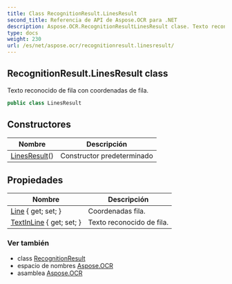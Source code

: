 ```yaml
---
title: Class RecognitionResult.LinesResult
second_title: Referencia de API de Aspose.OCR para .NET
description: Aspose.OCR.RecognitionResultLinesResult clase. Texto reconocido de fila con coordenadas de fila.
type: docs
weight: 230
url: /es/net/aspose.ocr/recognitionresult.linesresult/
---
```

## RecognitionResult.LinesResult class

Texto reconocido de fila con coordenadas de fila.

```csharp
public class LinesResult
```

## Constructores

| Nombre | Descripción |
| --- | --- |
| [LinesResult](linesresult/)() | Constructor predeterminado |

## Propiedades

| Nombre | Descripción |
| --- | --- |
| [Line](../../aspose.ocr/linesresult/line/) { get; set; } | Coordenadas fila. |
| [TextInLine](../../aspose.ocr/linesresult/textinline/) { get; set; } | Texto reconocido de fila. |

### Ver también

* class [RecognitionResult](../recognitionresult/)
* espacio de nombres [Aspose.OCR](../../aspose.ocr/)
* asamblea [Aspose.OCR](../../)



